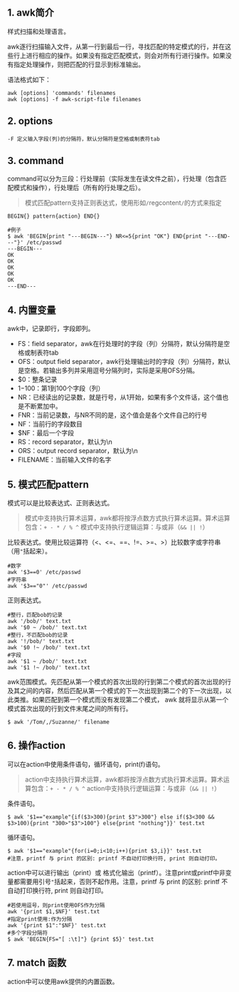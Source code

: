 
## 1. awk简介 ##

样式扫描和处理语言。

awk逐行扫描输入文件，从第一行到最后一行，寻找匹配的特定模式的行，并在这些行上进行相应的操作。如果没有指定匹配模式，则会对所有行进行操作。如果没有指定处理操作，则把匹配的行显示到标准输出。

语法格式如下：

```
awk [options] 'commands' filenames
awk [options] -f awk-script-file filenames
```

## 2. options ##

```
-F 定义输入字段(列)的分隔符，默认分隔符是空格或制表符tab
```

## 3. command ##

command可以分为三段：行处理前（实际发生在读文件之前），行处理（包含匹配模式和操作），行处理后（所有的行处理之后）。

> 模式匹配pattern支持正则表达式，使用形如`/`regcontent`/`的方式来指定

```
BEGIN{} pattern{action} END{}

#例子
$ awk 'BEGIN{print "---BEGIN---"} NR<=5{print "OK"} END{print "---END---"}' /etc/passwd
---BEGIN---
OK
OK
OK
OK
OK
---END---
```

## 4. 内置变量 ##

awk中，记录即行，字段即列。

* FS：field separator，awk在行处理时的字段（列）分隔符，默认分隔符是空格或制表符tab
* OFS：output field separator，awk行处理输出时的字段（列）分隔符，默认是空格。若输出多列并采用逗号分隔列时，实际是采用OFS分隔。
* $0：整条记录
* $1-$100：第1到100个字段（列）
* NR：已经读出的记录数，就是行号，从1开始，如果有多个文件话，这个值也是不断累加中。
* FNR：当前记录数，与NR不同的是，这个值会是各个文件自己的行号
* NF：当前行的字段数目
* $NF：最后一个字段
* RS：record separator，默认为\n
* ORS：output record separator，默认为\n
* FILENAME：当前输入文件的名字

## 5. 模式匹配pattern ##

模式可以是比较表达式、正则表达式。

> 模式中支持执行算术运算，awk都将按浮点数方式执行算术运算。算术运算包含：`+ - * / % ^`
> 模式中支持执行逻辑运算：与或非（`&& || !`）

比较表达式。使用比较运算符（<、<=、==、!=、>=、>）比较数字或字符串（用`"`括起来）。

```
#数字
awk '$3==0' /etc/passwd
#字符串
awk '$3=="0"' /etc/passwd
```

正则表达式。

```
#整行，匹配bob的记录
awk '/bob/' text.txt
awk '$0 ~ /bob/' text.txt
#整行，不匹配bob的记录
awk '!/bob/' text.txt
awk '$0 !~ /bob/' text.txt
#字段
awk '$1 ~ /bob/' text.txt
awk '$1 !~ /bob/' text.txt
```

awk范围模式。先匹配从第一个模式的首次出现的行到第二个模式的首次出现的行及其之间的内容，然后匹配从第一个模式的下一次出现到第二个的下一次出现，以此类推。如果匹配到第一个模式而没有发现第二个模式， awk 就将显示从第一个模式首次出现的行到文件末尾之间的所有行。

```
$ awk '/Tom/,/Suzanne/' filename
```

## 6. 操作action ##

可以在action中使用条件语句，循环语句，print(f)语句。

> action中支持执行算术运算，awk都将按浮点数方式执行算术运算。算术运算包含：`+ - * / % ^`
> action中支持执行逻辑运算：与或非（`&& || !`）

条件语句。

```
$ awk '$1=="example"{if($3>300){print $3">300"} else if($3<300 && $3>100){print "300>"$3">100"} else{print "nothing"}}' test.txt
```

循环语句。

```
$ awk '$1=="example"{for(i=0;i<10;i++){print $3,i}}' test.txt
#注意，printf 与 print 的区别: printf 不自动打印换行符, print 则自动打印。
```

action中可以进行输出（print）或 格式化输出（printf）。注意print或printf中非变量都需要用引号`"`括起来，否则不起作用。注意，printf 与 print 的区别: printf 不自动打印换行符, print 则自动打印。

```
#若使用逗号，则print使用OFS作为分隔
awk '{print $1,$NF}' test.txt
#指定print使用:作为分隔
awk '{print $1":"$NF}' test.txt
#多个字段分隔符
$ awk 'BEGIN{FS="[ :\t]"} {print $5}' test.txt
```

## 7. match 函数 ##

action中可以使用awk提供的内置函数。

```

```
